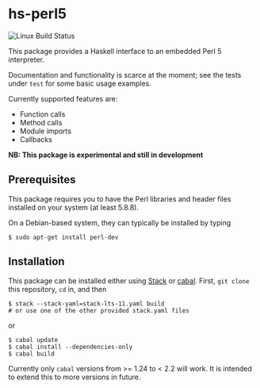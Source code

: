 # hs-perl5

![Linux Build Status](https://github.com/phlummox/hs-perl5/workflows/haskell-build/badge.svg)

This package provides a Haskell interface to an embedded Perl 5 interpreter.

Documentation and functionality is scarce at the moment; see the tests
under `test` for some basic usage examples.

Currently supported features are:

* Function calls
* Method calls
* Module imports
* Callbacks

**NB: This package is experimental and still in development**

## Prerequisites

This package requires you to have the Perl libraries and header files
installed on your system (at least 5.8.8).

On a Debian-based system, they can typically be installed by typing

```
$ sudo apt-get install perl-dev
```

## Installation

This package can be installed either using [Stack][stack] or
[cabal][cabal]. First, `git clone` this repository, `cd` in, and then

```
$ stack --stack-yaml=stack-lts-11.yaml build
# or use one of the other provided stack.yaml files
```

or

```
$ cabal update
$ cabal install --dependencies-only
$ cabal build
```

Currently only `cabal` versions from >= 1.24 to < 2.2 will work.
It is intended to extend this to more versions in future.

[stack]: https://www.haskellstack.org/
[cabal]: https://www.haskell.org/cabal/
